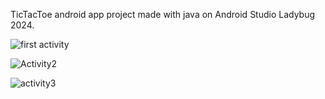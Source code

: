 TicTacToe android app project made with java on Android Studio Ladybug 2024.

![first activity](https://github.com/user-attachments/assets/eaa55651-08ca-460c-ab2d-799940a93b20)

![Activity2](https://github.com/user-attachments/assets/43d9f9b8-83a4-400f-ad76-f6d28b2545d3)

![activity3](https://github.com/user-attachments/assets/f3f89f46-0de2-4e6f-8a05-0a3ceba0a26a)





